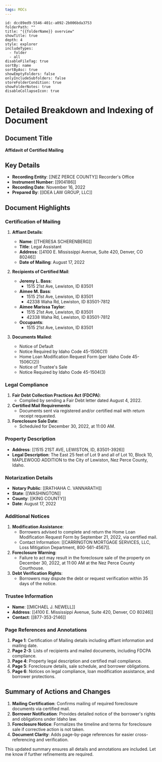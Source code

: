 ```yaml
---
tags: MOCs
---
```

```folder-overview
id: dcc89ed9-5546-401c-a092-2b006bda3753
folderPath: ""
title: "{{folderName}} overview"
showTitle: true
depth: 4
style: explorer
includeTypes:
  - folder
  - all
disableFileTag: true
sortBy: name
sortByAsc: true
showEmptyFolders: false
onlyIncludeSubfolders: false
storeFolderCondition: true
showFolderNotes: true
disableCollapseIcon: true
```

# Detailed Breakdown and Indexing of Document

## Document Title
**Affidavit of Certified Mailing**

## Key Details
- **Recording Entity**: [[NEZ PERCE COUNTY]] Recorder's Office
- **Instrument Number**: [[904186]]
- **Recording Date**: November 16, 2022
- **Prepared By**: [[IDEA LAW GROUP, LLC]]

## Document Highlights

### Certification of Mailing
1. **Affiant Details**:
   - **Name**: [[THERESA SCHERENBERG]]
   - **Title**: Legal Assistant
   - **Address**: [[4100 E. Mississippi Avenue, Suite 420, Denver, CO 80246]]
   - **Date of Mailing**: August 17, 2022

2. **Recipients of Certified Mail**:
   - **Jeremy L. Bass**:
     - 1515 21st Ave, Lewiston, ID 83501
   - **Aimee M. Bass**:
     - 1515 21st Ave, Lewiston, ID 83501
     - 42338 Waha Rd, Lewiston, ID 83501-7812
   - **Aimee Marissa Taylor**:
     - 1515 21st Ave, Lewiston, ID 83501
     - 42338 Waha Rd, Lewiston, ID 83501-7812
   - **Occupants**:
     - 1515 21st Ave, Lewiston, ID 83501

3. **Documents Mailed**:
   - Notice of Default
   - Notice Required by Idaho Code 45-1506C(1)
   - Home Loan Modification Request Form (per Idaho Code 45-1506C(2))
   - Notice of Trustee's Sale
   - Notice Required by Idaho Code 45-1504(3)

### Legal Compliance
1. **Fair Debt Collection Practices Act (FDCPA)**:
   - Complied by sending a Fair Debt letter dated August 4, 2022.
2. **Certified Mail Requirements**:
   - Documents sent via registered and/or certified mail with return receipt requested.
3. **Foreclosure Sale Date**:
   - Scheduled for December 30, 2022, at 11:00 AM.

### Property Description
- **Address**: [[1515 21ST AVE, LEWISTON, ID, 83501-3926]]
- **Legal Description**: The East 25 feet of Lot 9 and all of Lot 10, Block 10, MAPLEWOOD ADDITION to the City of Lewiston, Nez Perce County, Idaho.

### Notarization Details
- **Notary Public**: [[RATHAHA C. VANNARATH]]
- **State**: [[WASHINGTON]]
- **County**: [[KING COUNTY]]
- **Date**: August 17, 2022

### Additional Notices
1. **Modification Assistance**:
   - Borrowers advised to complete and return the Home Loan Modification Request Form by September 21, 2022, via certified mail.
   - Contact Information: [[CARRINGTON MORTGAGE SERVICES, LLC, Loss Mitigation Department, 800-561-4567]].
2. **Foreclosure Warning**:
   - Failure to act may result in the foreclosure sale of the property on December 30, 2022, at 11:00 AM at the Nez Perce County Courthouse.
3. **Debt Verification Rights**:
   - Borrowers may dispute the debt or request verification within 35 days of the notice.

### Trustee Information
- **Name**: [[MICHAEL J. NEWELL]]
- **Address**: [[4100 E. Mississippi Avenue, Suite 420, Denver, CO 80246]]
- **Contact**: [[877-353-2146]]

### Page References and Annotations
1. **Page 1**: Certification of Mailing details including affiant information and mailing date.
2. **Page 2-3**: Lists of recipients and mailed documents, including FDCPA compliance.
3. **Page 4**: Property legal description and certified mail compliance.
4. **Page 5**: Foreclosure details, sale schedule, and borrower obligations.
5. **Page 6**: Notices on legal compliance, loan modification assistance, and borrower protections.

## Summary of Actions and Changes
1. **Mailing Certification**: Confirms mailing of required foreclosure documents via certified mail.
2. **Borrower Notification**: Provides detailed notice of the borrower's rights and obligations under Idaho law.
3. **Foreclosure Notice**: Formalizes the timeline and terms for foreclosure sale if corrective action is not taken.
4. **Document Clarity**: Adds page-by-page references for easier cross-referencing and verification.

This updated summary ensures all details and annotations are included. Let me know if further refinements are required.

